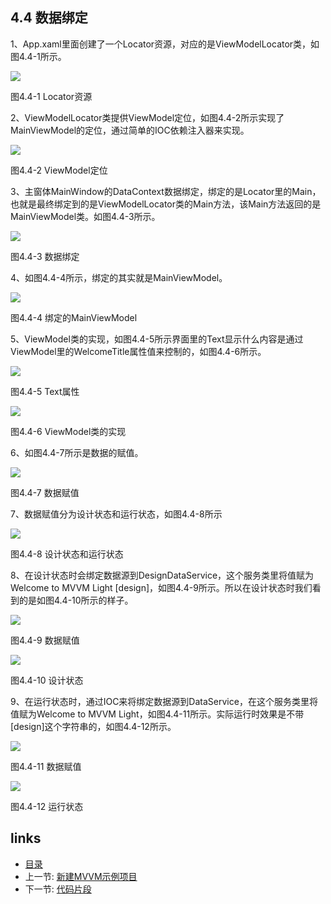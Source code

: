 ## 4.4 数据绑定

1、App.xaml里面创建了一个Locator资源，对应的是ViewModelLocator类，如图4.4-1所示。

![](images/4.4-1.png)

图4.4-1 Locator资源

2、ViewModelLocator类提供ViewModel定位，如图4.4-2所示实现了MainViewModel的定位，通过简单的IOC依赖注入器来实现。

![](images/4.4-2.png)

图4.4-2 ViewModel定位

3、主窗体MainWindow的DataContext数据绑定，绑定的是Locator里的Main，也就是最终绑定到的是ViewModelLocator类的Main方法，该Main方法返回的是MainViewModel类。如图4.4-3所示。

![](images/4.4-3.png)

图4.4-3 数据绑定

4、如图4.4-4所示，绑定的其实就是MainViewModel。

![](images/4.4-4.png)

图4.4-4 绑定的MainViewModel

5、ViewModel类的实现，如图4.4-5所示界面里的Text显示什么内容是通过ViewModel里的WelcomeTitle属性值来控制的，如图4.4-6所示。

![](images/4.4-5.png)

图4.4-5 Text属性

![](images/4.4-6.png)

图4.4-6 ViewModel类的实现

6、如图4.4-7所示是数据的赋值。

![](images/4.4-7.png)

图4.4-7 数据赋值

7、数据赋值分为设计状态和运行状态，如图4.4-8所示

![](images/4.4-8.png)

图4.4-8 设计状态和运行状态

8、在设计状态时会绑定数据源到DesignDataService，这个服务类里将值赋为Welcome to MVVM Light [design]，如图4.4-9所示。所以在设计状态时我们看到的是如图4.4-10所示的样子。

![](images/4.4-9.png)

图4.4-9 数据赋值

![](images/4.4-10.png)

图4.4-10 设计状态

9、在运行状态时，通过IOC来将绑定数据源到DataService，在这个服务类里将值赋为Welcome to MVVM Light，如图4.4-11所示。实际运行时效果是不带[design]这个字符串的，如图4.4-12所示。

![](images/4.4-11.png)

图4.4-11 数据赋值

![](images/4.4-12.png)

图4.4-12 运行状态

## links
   * [目录](<preface.md>)
   * 上一节: [新建MVVM示例项目](<04.3.md>)
   * 下一节: [代码片段](<04.5.md>)